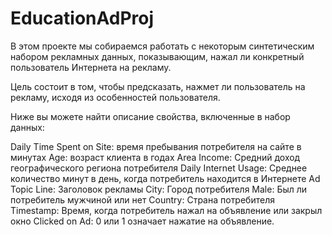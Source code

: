 # EducationAdProj

В этом проекте мы собираемся работать с некоторым синтетическим набором рекламных данных, показывающим, нажал ли конкретный пользователь Интернета на рекламу.

Цель состоит в том, чтобы предсказать, нажмет ли пользователь на рекламу, исходя из особенностей пользователя.

Ниже вы можете найти описание свойства, включенные в набор данных:

Daily Time Spent on Site: время пребывания потребителя на сайте в минутах
Age: возраст клиента в годах
Area Income: Средний доход географического региона потребителя
Daily Internet Usage: Среднее количество минут в день, когда потребитель находится в Интернете
Ad Topic Line: Заголовок рекламы
City: Город потребителя
Male: Был ли потребитель мужчиной или нет
Country: Страна потребителя
Timestamp: Время, когда потребитель нажал на объявление или закрыл окно
Clicked on Ad: 0 или 1 означает нажатие на объявление.
